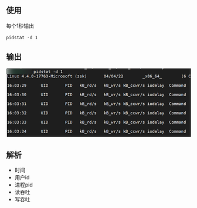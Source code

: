 ## 使用
每个1秒输出
```
pidstat -d 1
```

## 输出

![](https://raw.githubusercontent.com/TDoct/images/master/1649059486_20220404160402298_13503.png)

## 解析
- 时间
- 用户id
- 进程pid
- 读吞吐
- 写吞吐